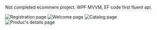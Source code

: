 Not completed ecommere project.
WPF MVVM, EF code first fluent api. 

![Registration page](https://github.com/Sahibo/Projects/assets/126675922/24a05aeb-f0da-43f8-a4a7-ebf9181e1144)
![Welcome page](https://github.com/Sahibo/Projects/assets/126675922/8311de52-7506-40a7-9723-dd058ef7e116)
![Catalog page](https://github.com/Sahibo/Projects/assets/126675922/b63daa77-3307-49ce-8e9f-7178c945d000)
![Produc's details page](https://github.com/Sahibo/Projects/assets/126675922/9cce1c8f-d70f-4f8d-8b69-c143d787238c)

